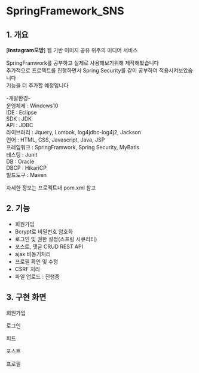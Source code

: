 SpringFramework_SNS
======================
  
## 1. 개요
[**Instagram모방**] 웹 기반 이미지 공유 위주의 미디어 서비스  
  
SpringFramwork를 공부하고 실제로 사용해보기위해 제작해봤습니다  
추가적으로 프로젝트를 진행하면서 Spring Security를 같이 공부하여 적용시켜보았습니다  
기능을 더 추가할 예정입니다  

-개발환경-  
운영체제 : Windows10  
IDE : Eclipse  
SDK : JDK  
API : JDBC  
라이브러리 : Jquery, Lombok, log4jdbc-log4j2, Jackson  
언어 : HTML, CSS, Javascript, Java, JSP  
프레임워크 : SpringFramwork, Spring Security, MyBatis  
테스팅 : Junit  
DB : Oracle  
DBCP : HikariCP  
빌드도구 : Maven  
  
자세한 정보는 프로젝트내 pom.xml 참고  
  
## 2. 기능
- 회원가입
- Bcrypt로 비밀번호 암호화
- 로그인 및 권한 설정(스프링 시큐리티)
- 포스트, 댓글 CRUD REST API
- ajax 비동기처리
- 프로필 확인 및 수정
- CSRF 처리
- 파일 업로드 : 진행중

## 3. 구현 화면

회원가입  

로그인  

피드  

포스트  

프로필  

